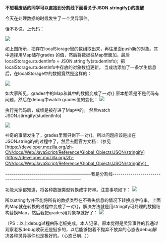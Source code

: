 **不想看废话的同学可以直接到分割线下面看关于JSON.stringify()的提醒**

今天在处理数据的时候发生了一个灵异事件。

话不多说，上代码：

![](http://upload-images.jianshu.io/upload_images/7538454-27fcbc229fe8db32.png!thumbnail?imageMogr2/auto-orient/strip%7CimageView2/2/w/1240)

如上图所示，把存在localStorage里的数组取出来，再往里面push新的对象。其中选择用Map储存grades 的值，然后将数据往Map里面加。最后
localStorage.studentInfo = JSON.stringify(studentInfo);  把localStorage.studentInfo中存放的对象数组更新。
当成功添加了一条学生信息后，在localStorage中的数据竟然是这样的：

![](http://upload-images.jianshu.io/upload_images/7538454-2f800166b6720d91.png!thumbnail?imageMogr2/auto-orient/strip%7CimageView2/2/w/1240)

如大家所见，grades中的Map和其中的数据变成了一对{}
原本想着是不是代码有问题，然后在debug中watch grades值的变化：
![](http://upload-images.jianshu.io/upload_images/7538454-b1833691e931205b.png!thumbnail?imageMogr2/auto-orient/strip%7CimageView2/2/w/1240)

执行完代码后，成绩是被存进了Map中的。
然后watch  JSON.stirngify(studentInfo)

![](http://upload-images.jianshu.io/upload_images/7538454-38f890652c47474e.png!thumbnail?imageMogr2/auto-orient/strip%7CimageView2/2/w/1240)

神奇的事情发生了，grades里面只剩下一对{}。所以问题应该是出在JSON.stringify的过程中了，然后去翻官方文档：（参见[https://developer.mozilla.org/zh-CN/docs/Web/JavaScript/Reference/Global_Objects/JSON/stringify](https://developer.mozilla.org/zh-CN/docs/Web/JavaScript/Reference/Global_Objects/JSON/stringify)）

-------------------------------------------我是分割线--------------------------------------------------------------

功能大家都知道，将各种数据类型转换成字符串。注意事项如下：
![](http://upload-images.jianshu.io/upload_images/7538454-9a03bb413f58ad94.png!thumbnail?imageMogr2/auto-orient/strip%7CimageView2/2/w/1240)

所以stringify并不能将所有的数据类型在不丢失信息的情况下转换成字符串，上面的Map就在转换的过程中变成了一对{}，解决方法就是用stringify可处理的数据结构替换Map，然后我把grades用对象存就好了：
![](http://upload-images.jianshu.io/upload_images/7538454-6b9c678f77c7705b.png!thumbnail?imageMogr2/auto-orient/strip%7CimageView2/2/w/1240)

（PS：以上debug过程由陈老板完成，本人记录。原本觉得是灵异事件的我通过观察老板debug收获还是挺多的，以后能够抱着不抛弃不放弃的心态去debug解决各种灵异事件也是极好的。（心态已崩...））
